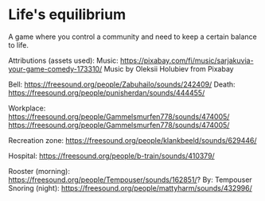 # Life's equilibrium
A game where you control a community and need to keep a certain balance to life.

Attributions (assets used):
Music: https://pixabay.com/fi/music/sarjakuvia-your-game-comedy-173310/ Music by Oleksii Holubiev from Pixabay

Bell: https://freesound.org/people/Zabuhailo/sounds/242409/
Death: https://freesound.org/people/punisherdan/sounds/444455/

Workplace: https://freesound.org/people/Gammelsmurfen778/sounds/474005/
https://freesound.org/people/Gammelsmurfen778/sounds/474005/

Recreation zone: https://freesound.org/people/klankbeeld/sounds/629446/

Hospital: https://freesound.org/people/b-train/sounds/410379/

Rooster (morning): https://freesound.org/people/Tempouser/sounds/162851/? By: Tempouser
Snoring (night): https://freesound.org/people/mattyharm/sounds/432996/